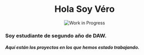 <div align=center>
<h1>Hola Soy Véro</h1>
</div>
<div align=center>
<img src="https://media.istockphoto.com/id/508408464/vector/work-in-progress-loading-bar.jpg?s=612x612&w=0&k=20&c=NyDSPinMdT1wuEODQQPk2YS2Tt-qf3K-w620zK3F9ls="
  alt="Work in Progress">
</div>

<h3>Soy estudiante de segundo año de DAW.</h3>

<h5>Aquí están los proyectos en los que hemos estado trabajando.</h5>



  

